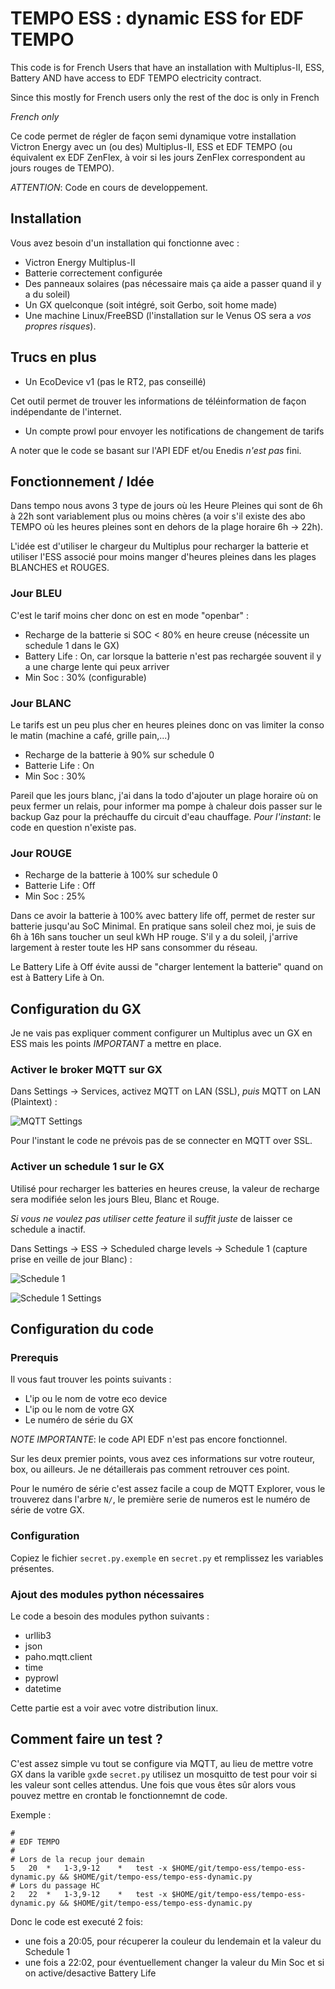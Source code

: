 # TEMPO ESS : dynamic ESS for EDF TEMPO

This code is for French Users that have an installation
with Multiplus-II, ESS, Battery AND have access to EDF TEMPO 
electricity contract.

Since this mostly for French users only the rest of the doc is only
in French

*French only*

Ce code permet de régler de façon semi dynamique votre installation
Victron Energy avec un (ou des) Multiplus-II, ESS et EDF TEMPO (ou 
équivalent ex EDF ZenFlex, à voir si les jours ZenFlex correspondent
au jours rouges de TEMPO).

*ATTENTION*: Code en cours de developpement.

## Installation

Vous avez besoin d'un installation qui fonctionne avec :

- Victron Energy Multiplus-II
- Batterie correctement configurée
- Des panneaux solaires (pas nécessaire mais ça aide a passer quand il y a du soleil)
- Un GX quelconque (soit intégré, soit Gerbo, soit home made)
- Une machine Linux/FreeBSD (l'installation sur le Venus OS sera a *vos propres risques*).

## Trucs en plus

- Un EcoDevice v1 (pas le RT2, pas conseillé)

Cet outil permet de trouver les informations de téléinformation de 
façon indépendante de l'internet.

- Un compte prowl pour envoyer les notifications de changement de tarifs

A noter que le code se basant sur l'API EDF et/ou Enedis *n'est pas* fini.

## Fonctionnement / Idée

Dans tempo nous avons 3 type de jours où les Heure Pleines qui sont de 6h à 22h
sont variablement plus ou moins chères (a voir s'il existe des abo TEMPO où
les heures pleines sont en dehors de la plage horaire 6h -> 22h).

L'idée est d'utiliser le chargeur du Multiplus pour recharger la batterie et
utiliser l'ESS associé pour moins manger d'heures pleines dans les plages
BLANCHES et ROUGES.

### Jour BLEU

C'est le tarif moins cher donc on est en mode "openbar" :

- Recharge de la batterie si SOC < 80% en heure creuse (nécessite un schedule 1 dans le GX)
- Battery Life : On, car lorsque la batterie n'est pas rechargée souvent il y a une charge lente qui peux arriver
- Min Soc : 30% (configurable)


### Jour BLANC

Le tarifs est un peu plus cher en heures pleines donc on vas limiter la conso 
le matin (machine a café, grille pain,...)

- Recharge de la batterie à 90% sur schedule 0
- Batterie Life : On
- Min Soc : 30%

Pareil que les jours blanc, j'ai dans la todo d'ajouter un plage horaire
où on peux fermer un relais, pour informer ma pompe à chaleur dois passer
sur le backup Gaz pour la préchauffe du circuit d'eau chauffage.
*Pour l'instant*: le code en question n'existe pas.

### Jour ROUGE

- Recharge de la batterie à 100% sur schedule 0
- Batterie Life : Off
- Min Soc : 25%

Dans ce avoir la batterie à 100% avec battery life off, permet de
rester sur batterie jusqu'au SoC Minimal. En pratique sans soleil
chez moi, je suis de 6h à 16h sans toucher un seul kWh HP rouge.
S'il y a du soleil, j'arrive largement à rester toute les HP sans consommer 
du réseau.

Le Battery Life à Off évite aussi de "charger lentement la batterie" quand
on est à Battery Life à On.


## Configuration du GX

Je ne vais pas expliquer comment configurer un Multiplus avec un GX en ESS mais les points
*IMPORTANT* a mettre en place.

### Activer le broker MQTT sur GX

Dans Settings -> Services, activez MQTT on LAN (SSL), _puis_ MQTT on LAN (Plaintext) :

![MQTT Settings](/img/gx-mqtt.png)

Pour l'instant le code ne prévois pas de se connecter en MQTT over SSL.

### Activer un schedule 1 sur le GX

Utilisé pour recharger les batteries en heures creuse, la valeur de recharge sera modifiée
selon les jours Bleu, Blanc et Rouge.

*Si vous ne voulez pas utiliser cette feature* il _suffit juste_ de laisser ce schedule a inactif.

Dans Settings -> ESS -> Scheduled charge levels -> Schedule 1 (capture prise en veille de jour Blanc) :

![Schedule 1](/img/schedule1.png)

![Schedule 1 Settings](/img/schedule1-settings.png)

## Configuration du code 

### Prerequis 

Il vous faut trouver les points suivants :

- L'ip ou le nom de votre eco device
- L'ip ou le nom de votre GX
- Le numéro de série du GX

*NOTE IMPORTANTE*: le code API EDF n'est pas encore fonctionnel. 

Sur les deux premier points, vous avez ces informations sur votre routeur, box, ou ailleurs. 
Je ne détaillerais pas comment retrouver ces point.

Pour le numéro de série c'est assez facile a coup de MQTT Explorer, vous le trouverez dans l'arbre `N/`, le
première serie de numeros est le numéro de série de votre GX.

### Configuration

Copiez le fichier `secret.py.exemple` en `secret.py` et remplissez les variables présentes.

### Ajout des modules python nécessaires

Le code a besoin des modules python suivants :

- urllib3
- json
- paho.mqtt.client
- time
- pyprowl
- datetime

Cette partie est a voir avec votre distribution linux.

## Comment faire un test ?

C'est assez simple vu tout se configure via MQTT, au lieu de mettre votre GX dans la varible `gx`de `secret.py`
utilisez un mosquitto de test pour voir si les valeur sont celles attendus. 
Une fois que vous êtes sûr alors vous pouvez mettre en crontab le fonctionnemnt de code.

Exemple :
```
#
# EDF TEMPO
#
# Lors de la recup jour demain
5	20	*	1-3,9-12	*	test -x $HOME/git/tempo-ess/tempo-ess-dynamic.py && $HOME/git/tempo-ess/tempo-ess-dynamic.py
# Lors du passage HC
2	22	*	1-3,9-12	*	test -x $HOME/git/tempo-ess/tempo-ess-dynamic.py && $HOME/git/tempo-ess/tempo-ess-dynamic.py
```

Donc le code est executé 2 fois: 
- une fois a 20:05, pour récuperer la couleur du lendemain et la valeur du Schedule 1
- une fois a 22:02, pour éventuellement changer la valeur du Min Soc et si on active/desactive Battery Life



